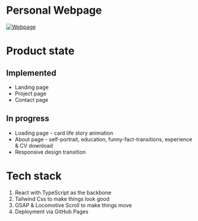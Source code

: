 # Personal Webpage
[![Webpage](https://user-images.githubusercontent.com/39443615/146680311-f0aaf24c-9a9c-4949-aede-a836bf3da02c.png)](https://oliverklukas.github.io/)

# Product state
## Implemented
- Landing page
- Project page
- Contact page

## In progress
- Loading page - card life story animation
- About page - self-portrait, education, funny-fact-transitions, experience & CV download
- Responsive design transition

# Tech stack
1. React with TypeScript as the backbone
2. Tailwind Css to make things look good
3. GSAP & Locomotive Scroll to make things move
4. Deployment via GitHub Pages
